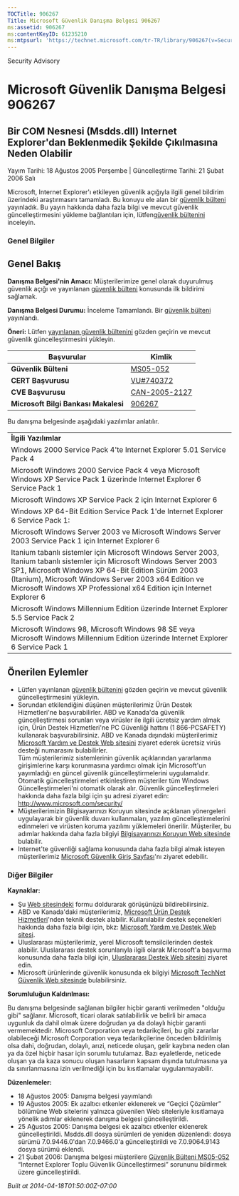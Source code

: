 ```yaml
---
TOCTitle: 906267
Title: Microsoft Güvenlik Danışma Belgesi 906267
ms:assetid: 906267
ms:contentKeyID: 61235210
ms:mtpsurl: 'https://technet.microsoft.com/tr-TR/library/906267(v=Security.10)'
---
```


Security Advisory

Microsoft Güvenlik Danışma Belgesi 906267
=========================================

Bir COM Nesnesi (Msdds.dll) Internet Explorer'dan Beklenmedik Şekilde Çıkılmasına Neden Olabilir
------------------------------------------------------------------------------------------------

Yayım Tarihi: 18 Ağustos 2005 Perşembe | Güncelleştirme Tarihi: 21 Şubat 2006 Salı

Microsoft, Internet Explorer'ı etkileyen güvenlik açığıyla ilgili genel bildirim üzerindeki araştırmasını tamamladı. Bu konuyu ele alan bir [güvenlik bülteni](http://go.microsoft.com/fwlink/?linkid=50690) yayınladık. Bu yayın hakkında daha fazla bilgi ve mevcut güvenlik güncelleştirmesini yükleme bağlantıları için, lütfen[güvenlik bültenini](http://go.microsoft.com/fwlink/?linkid=50690) inceleyin.

### Genel Bilgiler

Genel Bakış
-----------

<span></span>
**Danışma Belgesi'nin Amacı:** Müşterilerimize genel olarak duyurulmuş güvenlik açığı ve yayınlanan [güvenlik bülteni](http://go.microsoft.com/fwlink/?linkid=50690) konusunda ilk bildirimi sağlamak.

**Danışma Belgesi Durumu:** İnceleme Tamamlandı. Bir [güvenlik bülteni](http://go.microsoft.com/fwlink/?linkid=50690) yayınlandı.

**Öneri:** Lütfen [yayınlanan güvenlik bültenini](http://go.microsoft.com/fwlink/?linkid=50690) gözden geçirin ve mevcut güvenlik güncelleştirmesini yükleyin.

| Başvurular                           | Kimlik                                                                           |
|--------------------------------------|----------------------------------------------------------------------------------|
| **Güvenlik Bülteni**                 | [MS05-052](http://go.microsoft.com/fwlink/?linkid=50690)                         |
| **CERT Başvurusu**                   | [VU\#740372](http://www.kb.cert.org/vuls/id/740372)                              |
| **CVE Başvurusu**                    | [CAN-2005-2127](http://www.cve.mitre.org/cgi-bin/cvename.cgi?name=can-2005-2127) |
| **Microsoft Bilgi Bankası Makalesi** | [906267](http://support.microsoft.com/kb/906267)                                 |

Bu danışma belgesinde aşağıdaki yazılımlar anlatılır.

|                                                                                                                                                                                                                                                                                                               |
|---------------------------------------------------------------------------------------------------------------------------------------------------------------------------------------------------------------------------------------------------------------------------------------------------------------|
| **İlgili Yazılımlar**                                                                                                                                                                                                                                                                                             |
| Windows 2000 Service Pack 4'te Internet Explorer 5.01 Service Pack 4                                                                                                                                                                                                                                          |
| Microsoft Windows 2000 Service Pack 4 veya Microsoft Windows XP Service Pack 1 üzerinde Internet Explorer 6 Service Pack 1                                                                                                                                                                                    |
| Microsoft Windows XP Service Pack 2 için Internet Explorer 6                                                                                                                                                                                                                                                  |
| Windows XP 64-Bit Edition Service Pack 1'de Internet Explorer 6 Service Pack 1:                                                                                                                                                                                                                               |
| Microsoft Windows Server 2003 ve Microsoft Windows Server 2003 Service Pack 1 için Internet Explorer 6                                                                                                                                                                                                        |
| Itanium tabanlı sistemler için Microsoft Windows Server 2003, Itanium tabanlı sistemler için Microsoft Windows Server 2003 SP1, Microsoft Windows XP 64-Bit Edition Sürüm 2003 (Itanium), Microsoft Windows Server 2003 x64 Edition ve Microsoft Windows XP Professional x64 Edition için Internet Explorer 6 |
| Microsoft Windows Millennium Edition üzerinde Internet Explorer 5.5 Service Pack 2                                                                                                                                                                                                                            |
| Microsoft Windows 98, Microsoft Windows 98 SE veya Microsoft Windows Millennium Edition üzerinde Internet Explorer 6 Service Pack 1                                                                                                                                                                           |

Önerilen Eylemler
-----------------

<span></span>
-   Lütfen yayınlanan [güvenlik bültenini](http://go.microsoft.com/fwlink/?linkid=50690) gözden geçirin ve mevcut güvenlik güncelleştirmesini yükleyin.
-   Sorundan etkilendiğini düşünen müşterilerimiz Ürün Destek Hizmetleri'ne başvurabilirler. ABD ve Kanada'da güvenlik güncelleştirmesi sorunları veya virüsler ile ilgili ücretsiz yardım almak için, Ürün Destek Hizmetleri'ne PC Güvenliği hattını (1 866-PCSAFETY) kullanarak başvurabilirsiniz. ABD ve Kanada dışındaki müşterilerimiz [Microsoft Yardım ve Destek Web sitesini](http://support.microsoft.com/security/) ziyaret ederek ücretsiz virüs desteği numarasını bulabilirler.  
    Tüm müşterilerimiz sistemlerinin güvenlik açıklarından yararlanma girişimlerine karşı korunmasına yardımcı olmak için Microsoft'un yayımladığı en güncel güvenlik güncelleştirmelerini uygulamalıdır. Otomatik güncelleştirmeleri etkinleştiren müşteriler tüm Windows Güncelleştirmeleri'ni otomatik olarak alır. Güvenlik güncelleştirmeleri hakkında daha fazla bilgi için şu adresi ziyaret edin: <http://www.microsoft.com/security/>
-   Müşterilerimizin Bilgisayarınızı Koruyun sitesinde açıklanan yönergeleri uygulayarak bir güvenlik duvarı kullanmaları, yazılım güncelleştirmelerini edinmeleri ve virüsten koruma yazılımı yüklemeleri önerilir. Müşteriler, bu adımlar hakkında daha fazla bilgiyi [Bilgisayarınızı Koruyun Web sitesinde](http://www.microsoft.com/turkiye/guvenlik/koruma.mspx) bulabilir.
-   Internet'te güvenliği sağlama konusunda daha fazla bilgi almak isteyen müşterilerimiz [Microsoft Güvenlik Giriş Sayfası](http://www.microsoft.com/security)'nı ziyaret edebilir.

### Diğer Bilgiler

**Kaynaklar:**

-   Şu [Web sitesindeki](https://support.microsoft.com/common/survey.aspx?scid=sw;en;1257&amp;showpage=1&amp;ws=technet&amp;sd=tech) formu doldurarak görüşünüzü bildirebilirsiniz.
-   ABD ve Kanada'daki müşterilerimiz, [Microsoft Ürün Destek Hizmetleri](http://go.microsoft.com/fwlink/?linkid=21131)'nden teknik destek alabilir. Kullanılabilir destek seçenekleri hakkında daha fazla bilgi için, bkz: [Microsoft Yardım ve Destek Web sitesi](http://support.microsoft.com/).
-   Uluslararası müşterilerimiz, yerel Microsoft temsilcilerinden destek alabilir. Uluslararası destek sorunlarıyla ilgili olarak Microsoft'a başvurma konusunda daha fazla bilgi için, [Uluslararası Destek Web sitesini](http://go.microsoft.com/fwlink/?linkid=21155) ziyaret edin.
-   Microsoft ürünlerinde güvenlik konusunda ek bilgiyi [Microsoft TechNet Güvenlik Web sitesinde](http://go.microsoft.com/fwlink/?linkid=21132) bulabilirsiniz.

**Sorumluluğun Kaldırılması:**

Bu danışma belgesinde sağlanan bilgiler hiçbir garanti verilmeden "olduğu gibi" sağlanır. Microsoft, ticari olarak satılabilirlik ve belirli bir amaca uygunluk da dahil olmak üzere doğrudan ya da dolaylı hiçbir garanti vermemektedir. Microsoft Corporation veya tedarikçileri, bu gibi zararlar olabileceği Microsoft Corporation veya tedarikçilerine önceden bildirilmiş olsa dahi, doğrudan, dolaylı, arızi, neticede oluşan, gelir kaybına neden olan ya da özel hiçbir hasar için sorumlu tutulamaz. Bazı eyaletlerde, neticede oluşan ya da kaza sonucu oluşan hasarların kapsam dışında tutulmasına ya da sınırlanmasına izin verilmediği için bu kısıtlamalar uygulanmayabilir.

**Düzenlemeler:**

-   18 Ağustos 2005: Danışma belgesi yayımlandı
-   19 Ağustos 2005: Ek azaltıcı etkenler eklenerek ve “Geçici Çözümler” bölümüne Web sitelerini yalnızca güvenilen Web siteleriyle kısıtlamaya yönelik adımlar eklenerek danışma belgesi güncelleştirildi.
-   25 Ağustos 2005: Danışma belgesi ek azaltıcı etkenler eklenerek güncelleştirildi. Msdds.dll dosya sürümleri de yeniden düzenlendi: dosya sürümü 7.0.9446.0'dan 7.0.9466.0'a güncelleştirildi ve 7.0.9064.9143 dosya sürümü eklendi.
-   21 Şubat 2006: Danışma belgesi müşterilere [Güvenlik Bülteni MS05-052](http://go.microsoft.com/fwlink/?linkid=50690) “Internet Explorer Toplu Güvenlik Güncelleştirmesi” sorununu bildirmek üzere güncelleştirildi.

*Built at 2014-04-18T01:50:00Z-07:00*
